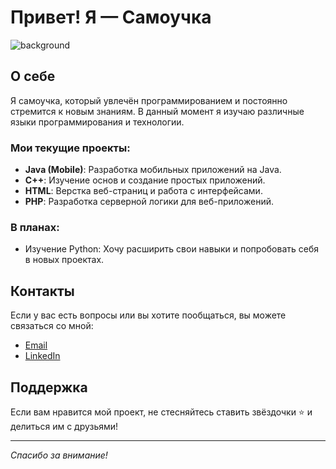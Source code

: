 # Привет! Я — Самоучка

![background](https://via.placeholder.com/1200x300.png?text=Welcome+to+My+GitHub)

## О себе

Я самоучка, который увлечён программированием и постоянно стремится к новым знаниям. В данный момент я изучаю различные языки программирования и технологии.

### Мои текущие проекты:

- **Java (Mobile)**: Разработка мобильных приложений на Java.
- **C++**: Изучение основ и создание простых приложений.
- **HTML**: Верстка веб-страниц и работа с интерфейсами.
- **PHP**: Разработка серверной логики для веб-приложений.

### В планах:

- Изучение Python: Хочу расширить свои навыки и попробовать себя в новых проектах.

## Контакты

Если у вас есть вопросы или вы хотите пообщаться, вы можете связаться со мной:

- [Email](mailto:example@example.com)
- [LinkedIn](https://www.linkedin.com/in/example)

## Поддержка

Если вам нравится мой проект, не стесняйтесь ставить звёздочки ⭐️ и делиться им с друзьями!

---

*Спасибо за внимание!*
